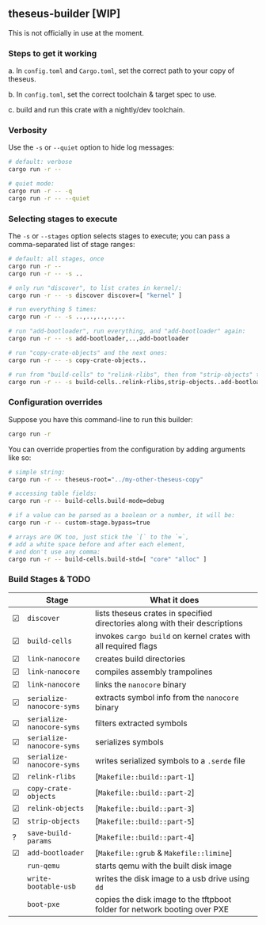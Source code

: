 ## theseus-builder [WIP]

This is not officially in use at the moment.

### Steps to get it working

a. In `config.toml` and `Cargo.toml`, set the correct path to your copy of theseus.

b. In `config.toml`, set the correct toolchain & target spec to use.

c. build and run this crate with a nightly/dev toolchain.

### Verbosity

Use the `-s` or `--quiet` option to hide log messages:

```sh
# default: verbose
cargo run -r --

# quiet mode:
cargo run -r -- -q
cargo run -r -- --quiet
```

### Selecting stages to execute

The `-s` or `--stages` option selects stages to execute;
you can pass a comma-separated list of stage ranges:

```sh
# default: all stages, once
cargo run -r --
cargo run -r -- -s ..

# only run "discover", to list crates in kernel/:
cargo run -r -- -s discover discover=[ "kernel" ]

# run everything 5 times:
cargo run -r -- -s ..,..,..,..,..

# run "add-bootloader", run everything, and "add-bootloader" again:
cargo run -r -- -s add-bootloader,..,add-bootloader

# run "copy-crate-objects" and the next ones:
cargo run -r -- -s copy-crate-objects..

# run from "build-cells" to "relink-rlibs", then from "strip-objects" to "add-bootloader":
cargo run -r -- -s build-cells..relink-rlibs,strip-objects..add-bootloader
```

### Configuration overrides

Suppose you have this command-line to run this builder:
```sh
cargo run -r
```

You can override properties from the configuration by adding arguments like so:
```sh
# simple string:
cargo run -r -- theseus-root="../my-other-theseus-copy"

# accessing table fields:
cargo run -r -- build-cells.build-mode=debug

# if a value can be parsed as a boolean or a number, it will be:
cargo run -r -- custom-stage.bypass=true

# arrays are OK too, just stick the `[` to the `=`,
# add a white space before and after each element,
# and don't use any comma:
cargo run -r -- build-cells.build-std=[ "core" "alloc" ]
```

### Build Stages & TODO

|  | Stage | What it does |
|---|---|---|
| ☑ | `discover` | lists theseus crates in specified directories along with their descriptions |
| ☑ | `build-cells` | invokes  `cargo build`  on kernel crates with all required flags |
| ☑ | `link-nanocore` | creates build directories |
| ☑ | `link-nanocore` | compiles assembly trampolines |
| ☑ | `link-nanocore` | links the `nanocore` binary |
| ☑ | `serialize-nanocore-syms` | extracts symbol info from the `nanocore` binary |
| ☑ | `serialize-nanocore-syms` | filters extracted symbols |
| ☑ | `serialize-nanocore-syms` | serializes symbols |
| ☑ | `serialize-nanocore-syms` | writes serialized symbols to a `.serde` file |
| ☑ | `relink-rlibs` | [`Makefile::build::part-1`] |
| ☑ | `copy-crate-objects` | [`Makefile::build::part-2`] |
| ☑ | `relink-objects` | [`Makefile::build::part-3`] |
| ☑ | `strip-objects` | [`Makefile::build::part-5`] |
| ? | `save-build-params` | [`Makefile::build::part-4`] |
| ☑ | `add-bootloader` | [`Makefile::grub` & `Makefile::limine`] |
|  | `run-qemu` | starts qemu with the built disk image |
|  | `write-bootable-usb` | writes the disk image to a usb drive using `dd` |
|  | `boot-pxe` | copies the disk image to the tftpboot folder for network booting over PXE |